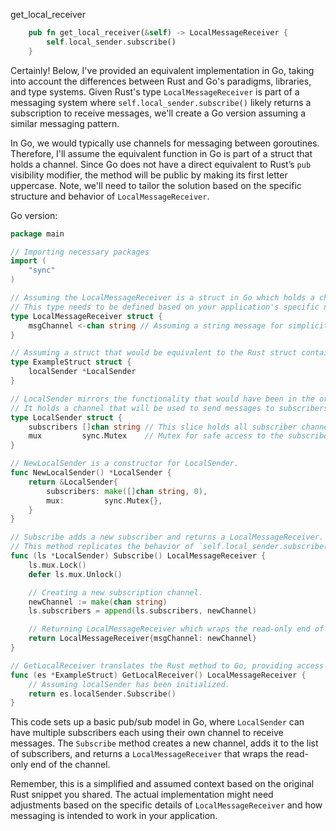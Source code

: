 get_local_receiver

```rust
    pub fn get_local_receiver(&self) -> LocalMessageReceiver {
        self.local_sender.subscribe()
    }
```


Certainly! Below, I've provided an equivalent implementation in Go, taking into account the differences between Rust and Go's paradigms, libraries, and type systems. Given Rust's type `LocalMessageReceiver` is part of a messaging system where `self.local_sender.subscribe()` likely returns a subscription to receive messages, we'll create a Go version assuming a similar messaging pattern.

In Go, we would typically use channels for messaging between goroutines. Therefore, I'll assume the equivalent function in Go is part of a struct that holds a channel. Since Go does not have a direct equivalent to Rust’s `pub` visibility modifier, the method will be public by making its first letter uppercase. Note, we'll need to tailor the solution based on the specific structure and behavior of `LocalMessageReceiver`.

Go version:

```go
package main

// Importing necessary packages
import (
    "sync"
)

// Assuming the LocalMessageReceiver is a struct in Go which holds a channel of a certain type.
// This type needs to be defined based on your application's specific needs.
type LocalMessageReceiver struct {
    msgChannel <-chan string // Assuming a string message for simplicity, adjust according to your needs.
}

// Assuming a struct that would be equivalent to the Rust struct containing `local_sender`.
type ExampleStruct struct {
    localSender *LocalSender
}

// LocalSender mirrors the functionality that would have been in the original Rust code's `self.local_sender`.
// It holds a channel that will be used to send messages to subscribers.
type LocalSender struct {
    subscribers []chan string // This slice holds all subscriber channels.
    mux         sync.Mutex    // Mutex for safe access to the subscribers slice.
}

// NewLocalSender is a constructor for LocalSender.
func NewLocalSender() *LocalSender {
    return &LocalSender{
        subscribers: make([]chan string, 0),
        mux:         sync.Mutex{},
    }
}

// Subscribe adds a new subscriber and returns a LocalMessageReceiver.
// This method replicates the behavior of `self.local_sender.subscribe()` in Rust.
func (ls *LocalSender) Subscribe() LocalMessageReceiver {
    ls.mux.Lock()
    defer ls.mux.Unlock()

    // Creating a new subscription channel.
    newChannel := make(chan string)
    ls.subscribers = append(ls.subscribers, newChannel)

    // Returning LocalMessageReceiver which wraps the read-only end of the channel.
    return LocalMessageReceiver{msgChannel: newChannel}
}

// GetLocalReceiver translates the Rust method to Go, providing access to a LocalMessageReceiver.
func (es *ExampleStruct) GetLocalReceiver() LocalMessageReceiver {
    // Assuming localSender has been initialized.
    return es.localSender.Subscribe()
}
```

This code sets up a basic pub/sub model in Go, where `LocalSender` can have multiple subscribers each using their own channel to receive messages. The `Subscribe` method creates a new channel, adds it to the list of subscribers, and returns a `LocalMessageReceiver` that wraps the read-only end of the channel. 

Remember, this is a simplified and assumed context based on the original Rust snippet you shared. The actual implementation might need adjustments based on the specific details of `LocalMessageReceiver` and how messaging is intended to work in your application.